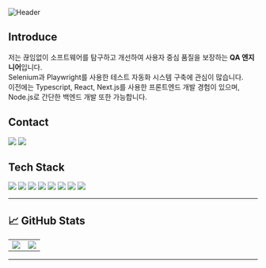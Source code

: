 ![Header](https://capsule-render.vercel.app/api?type=waving&color=gradient&height=200&section=header&text=Cha%20Minjae&fontSize=48&fontColor=ffffff&animation=fadeIn)

## Introduce
저는 끊임없이 소프트웨어를 탐구하고 개선하여 사용자 중심 품질을 보장하는 **QA 엔지니어**입니다. <br>
Selenium과 Playwright를 사용한 테스트 자동화 시스템 구축에 관심이 많습니다. <br>
이전에는 Typescript, React, Next.js를 사용한 프론트엔드 개발 경험이 있으며, Node.js로 간단한 백엔드 개발 또한 가능합니다. <br>

## Contact

<a href="https://letminjae.tistory.com/"><img src="https://img.shields.io/badge/tistory-00B5CC?style=for-the-badge&logo=tistory&logoColor=white"></a>
<a href="mailto:cmjj0824@gmail.com"><img src="https://img.shields.io/badge/cmjj0824@gmail.com-EA4335?style=for-the-badge&logo=gmail&logoColor=white"></a>

## Tech Stack

<img src="https://img.shields.io/badge/javascript-F7DF1E?style=for-the-badge&logo=javascript&logoColor=black"> <img src="https://img.shields.io/badge/typescript-3178C6?style=for-the-badge&logo=typescript&logoColor=white"> <img src="https://img.shields.io/badge/python-3776AB?style=for-the-badge&logo=python&logoColor=white"> <img src="https://img.shields.io/badge/selenium-4DC0B5?style=for-the-badge&logo=selenium&logoColor=white"> <img src="https://img.shields.io/badge/playwright-FF6B6B?style=for-the-badge&logo=playwright&logoColor=white"> <img src="https://img.shields.io/badge/react-61DAFB?style=for-the-badge&logo=react&logoColor=black"> <img src="https://img.shields.io/badge/nextjs-000000?style=for-the-badge&logo=nextdotjs&logoColor=white"> <img src="https://img.shields.io/badge/nodejs-339933?style=for-the-badge&logo=nodedotjs&logoColor=white">

---

## 📈 GitHub Stats

<table>
  <tr>
    <td>
      <img src="https://github-readme-stats.vercel.app/api?username=letminjae&show_icons=true&theme=radical" />
    </td>
    <td>
      <img src="https://github-readme-stats.vercel.app/api/top-langs/?username=letminjae&layout=compact&theme=radical" />
    </td>
  </tr>
</table>

---
